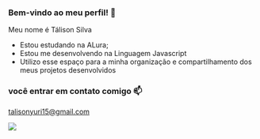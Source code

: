 ### Bem-vindo ao meu perfil! 💙

Meu nome é Tálison Silva

 - Estou estudando na ALura;
- Estou me desenvolvendo na Linguagem Javascript
- Utilizo esse espaço para a minha organização e compartilhamento dos meus projetos desenvolvidos

### você entrar em contato comigo 📫
  
talisonyuri15@gmail.com

![](https://media.tenor.com/mCiM7CmGGI4AAAAM/naruto.gif)

